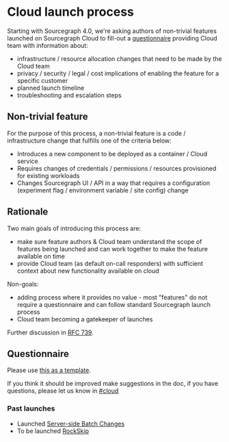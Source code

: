 # Cloud launch process

Starting with Sourcegraph 4.0, we're asking authors of non-trivial features launched on Sourcegraph Cloud to fill-out a [questionnaire](#questionnaire) providing Cloud team with information about:

- infrastructure / resource allocation changes that need to be made by the Cloud team
- privacy / security / legal / cost implications of enabling the feature for a specific customer
- planned launch timeline
- troubleshooting and escalation steps

## Non-trivial feature

For the purpose of this process, a non-trivial feature is a code / infrastructure change that fulfills one of the criteria below:

- Introduces a new component to be deployed as a container / Cloud service
- Requires changes of credentials / permissions / resources provisioned for existing workloads
- Changes Sourcegraph UI / API in a way that requires a configuration (experiment flag / environment variable / site config) change

## Rationale

Two main goals of introducing this process are:

- make sure feature authors & Cloud team understand the scope of features being launched and can work together to make the feature available on time
- provide Cloud team (as default on-call responders) with sufficient context about new functionality available on cloud

Non-goals:

- adding process where it provides no value - most "features" do not require a questionnaire and can follow standard Sourcegraph launch process
- Cloud team becoming a gatekeeper of launches

Further discussion in [RFC 739](https://docs.google.com/document/d/1Pe1n8VHfDvpYJZm2CVOfokW49EhqyfI6cueVOMDFkJI/edit#heading=h.aai9y6ehm647).

## Questionnaire

Please use [this as a template](https://docs.google.com/document/d/1oE2PJSdgqcX3ZRApWXwabgDtzFK4-0PZ3js5PTxsavw/edit).

If you think it should be improved make suggestions in the doc, if you have questions, please let us know in [#cloud](https://app.slack.com/client/T02FSM7DL/C03JR7S7KRP)

### Past launches

- Launched [Server-side Batch Changes](https://docs.google.com/document/d/1P_dqAS2YEe_NDqf0x8W74sHhy3nYXKOhdqId5uAdirI/edit)
- To be launched [RockSkip](https://docs.google.com/document/d/1k6P71TJTerfkg72Vwz99JUM685wnRI-BKED6YbUGOY8/edit)
